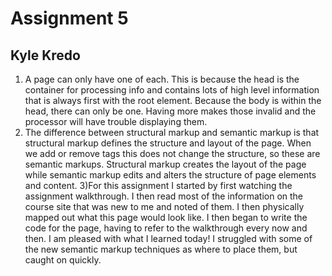 # Assignment 5
## Kyle Kredo

1) A page can only have one of each. This is because the head is the container for processing info and contains lots of high level information that is always first with the root element. Because the body is within the head, there can only be one. Having more makes those invalid and the processor will have trouble displaying them.
2) The difference between structural markup and semantic markup is that structural markup defines the structure and layout of the page. When we add or remove tags this does not change the structure, so these are semantic markups. Structural markup creates the layout of the page while semantic markup edits and alters the structure of page elements and content.
3)For this assignment I started by first watching the assignment walkthrough. I then read most of the information on the course site that was new to me and noted of them. I then physically mapped out what this page would look like. I then began to write the code for the page, having to refer to the walkthrough every now and then. I am pleased with what I learned today! I struggled with some of the new semantic markup techniques as where to place them, but caught on quickly.
